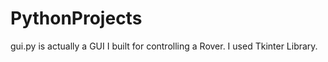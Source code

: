# PythonProjects

gui.py is actually a GUI I built for controlling a Rover. I used Tkinter Library.
